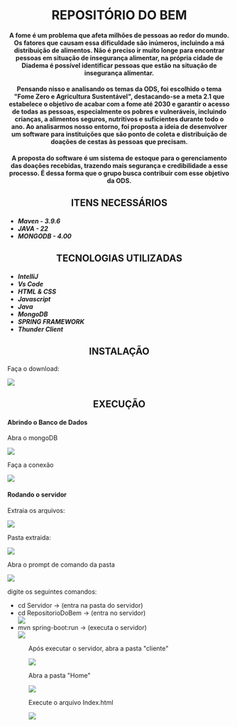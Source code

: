 <h1 style="text-align:center;">REPOSITÓRIO DO BEM</h1>

<h4 style="text-align:center;">
  A fome é um problema que afeta milhões de pessoas ao redor do mundo. Os fatores que causam essa dificuldade são inúmeros, incluindo a má distribuição de alimentos. Não é preciso ir muito longe para encontrar pessoas em situação de insegurança alimentar, na própria cidade de Diadema é possível identificar pessoas que estão na situação de insegurança alimentar.
</h4>

<h4 style="text-align:center;">
  Pensando nisso e analisando os temas da ODS, foi escolhido o tema "Fome Zero e Agricultura Sustentável", destacando-se a meta 2.1 que estabelece o objetivo de acabar com a fome até 2030 e garantir o acesso de todas as pessoas, especialmente os pobres e vulneráveis, incluindo crianças, a alimentos seguros, nutritivos e suficientes durante todo o ano. Ao analisarmos nosso entorno, foi proposta a ideia de desenvolver um software para instituições que são ponto de coleta e distribuição de doações de cestas às pessoas que precisam.
</h4>

<h4 style="text-align:center;">
  A proposta do software é um sistema de estoque para o gerenciamento das doações recebidas, trazendo mais segurança e credibilidade a esse processo. É dessa forma que o grupo busca contribuir com esse objetivo da ODS.
</h4>

<h2 style="text-align:center;">ITENS NECESSÁRIOS</h2>
<h5>
    <ul>
        <li>Maven - 3.9.6</li>
        <li>JAVA - 22</li>
        <li>MONGODB - 4.00</li>
    </ul>
</h5>

<h2 style="text-align:center;">TECNOLOGIAS UTILIZADAS</h2>
<h5>
    <ul>
        <li>IntelliJ</li>
        <li>Vs Code</li>
        <li>HTML & CSS</li>
        <li>Javascript</li>
        <li>Java</li>
        <li>MongoDB</li>
        <li>SPRING FRAMEWORK</li>
        <li>Thunder Client</li>
    </ul>
</h5>


<h2 style="text-align:center;">INSTALAÇÃO</h2>
<p>Faça o download:</p>
<img src="./images/download.png">


<h2 style="text-align:center;">EXECUÇÃO</h2>

<h4>Abrindo o Banco de Dados</h4>

<p>Abra o mongoDB</p>
<img src="./images/mongoApp.png">

<p>Faça a conexão</p>
<img src="./images/mongoConnect.png">

<h4>Rodando o servidor</h4>

<p>Extraia os arquivos:</p>
<img src="./images/extrair.png">

<p>Pasta extraida:</p>
<img src="./images/extraido.png">

<p>Abra o prompt de comando da pasta</p>
<img src="./images/cmdAberto.png">

<p>
  digite os seguintes comandos:
  <ul>
    <li>cd Servidor -> (entra na pasta do servidor)</li>
    <li>cd RepositorioDoBem -> (entra no servidor)</li>
    <img src="./images/comandosDeLocalizacao.png">
    <li>mvn spring-boot:run -> (executa o servidor)</li>
    <img src="./images/resComandos.png">
  <ul>

</p>

<p>Após executar o servidor, abra a pasta "cliente"</p>
<img src="./images/extraido.png">

<p>Abra a pasta "Home"</p>
<img src="./images/clienteFolder.png">

<p>Execute o arquivo Index.html</p>
<img src="./images/homePage.png">





